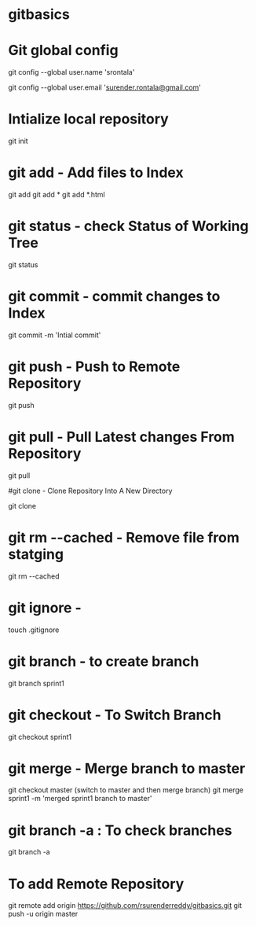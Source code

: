 # gitbasics

# Git global config

git config --global user.name 'srontala'

git config --global user.email 'surender.rontala@gmail.com'

# Intialize local repository

git init

# git add - Add files to Index

git add <files>
git add *
git add *.html

# git status - check Status of Working Tree

git status

# git commit - commit changes to Index

git commit -m 'Intial commit'

# git push - Push to Remote Repository

git push

# git pull - Pull Latest changes From Repository

git pull

#git clone - Clone Repository Into A New Directory

git clone

# git rm --cached - Remove file from statging

git rm --cached <filename>

# git ignore - 

touch .gitignore

# git branch - to create branch

git branch sprint1

# git checkout - To Switch Branch

git checkout sprint1

# git merge - Merge branch to master

git checkout master (switch to master and then merge branch)
git merge sprint1 -m 'merged sprint1 branch to master'

# git branch -a : To check branches

git branch -a

# To add Remote Repository

git remote add origin https://github.com/rsurenderreddy/gitbasics.git
git push -u origin master